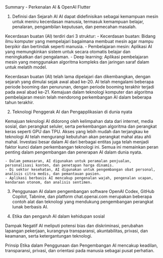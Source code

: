 Summary - Perkenalan AI & OpenAI Flutter

1. Definisi dan Sejarah AI
AI dapat didefinisikan sebagai kemampuan mesin untuk meniru kecerdasan manusia, termasuk kemampuan belajar, penalaran, pengambilan keputusan, dan pemecahan masalah. 

Kecerdasan buatan (AI) terdiri dari 3 struktur:
    - Kecerdasan buatan: Bidang ilmu komputer yang mempelajari bagaimana membuat mesin agar mampu berpikir dan bertindak seperti manusia.
    - Pembelajaran mesin: Aplikasi AI yang memungkinkan sistem untuk secara otomatis belajar dan meningkatkan dari pengalaman.
    - Deep learning: Aplikasi pembelajaran mesin yang menggunakan algoritma kompleks dan jaringan saraf dalam untuk melatih model.

Kecerdasan buatan (AI) telah lama dipelajari dan dikembangkan, dengan sejarah yang dimulai sejak awal abad ke-20. AI telah mengalami beberapa periode booming dan penurunan, dengan periode booming terakhir terjadi pada awal abad ke-21. Kemajuan dalam teknologi komputer dan algoritma pembelajaran mesin telah mendorong perkembangan AI dalam beberapa tahun terakhir.

2. Teknologi Penggerak AI dan Pengapplikasian di dunia nyata

Kemajuan teknologi AI didorong oleh kelimpahan data dari internet, media sosial, dan perangkat seluler, serta perkembangan algoritma dan perangkat keras seperti GPU dan TPU. Akses yang lebih mudah dan terjangkau ke teknologi AI telah mengurangi kebutuhan akan perangkat mahal atau ahli mahal. Investasi besar dalam AI dari berbagai entitas juga telah menjadi faktor kunci dalam perkembangan teknologi ini. Semua ini memainkan peran penting dalam pengembangan dan penerapan AI dalam dunia nyata.

    - Dalam pemasaran, AI digunakan untuk peramalan penjualan, personalisasi konten, dan penetapan harga dinamis.
    - Di sektor kesehatan, AI digunakan untuk pengembangan obat personal, analisis citra medis, dan pemantauan pasien.
    - Aplikasi berbasis AI mencakup pengenalan wajah, pengenalan ucapan, kendaraan otonom, dan analisis sentimen.

3. Penggunaan AI dalam pengembangan software
OpenAI Codex, GitHub Copilot, Tabnine, dan platform chat.openai.com merupakan beberapa contoh alat dan teknologi yang mendukung pengembangan perangkat lunak berbasis AI.

4. Etika dan pengaruh AI dalam kehidupan sosial

Dampak Negatif AI meliputi potensi bias dan diskriminasi, perubahan lapangan pekerjaan, kurangnya transparansi, akuntabilitas, privasi, dan keamanan, serta ketergantungan teknologi.

Prinsip Etika dalam Penggunaan dan Pengembangan AI mencakup keadilan, transparansi, privasi, dan orientasi pada manusia sebagai pusat perhatian.